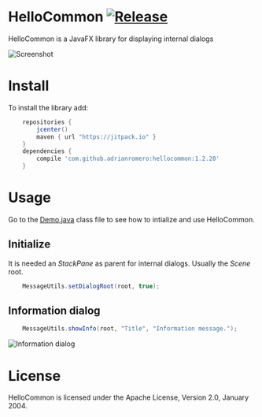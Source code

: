 HelloCommon [![Release](https://jitpack.io/v/adrianromero/hellocommon.svg)](https://jitpack.io/#adrianromero/hellocommon)
============

HelloCommon is a JavaFX library for displaying internal dialogs

![Screenshot](https://i.imgur.com/KOXgvZW.png)

Install
=======

To install the library add: 
 
```gradle
    repositories { 
        jcenter()
        maven { url "https://jitpack.io" }
    }
    dependencies {
        compile 'com.github.adrianromero:hellocommon:1.2.20'
    }
```  

Usage
=====

Go to the [Demo.java](src/main/java/com/adr/hellocommon/dialog/Demo.java) class file to see how to intialize and use HelloCommon.

Initialize
----------

It is needed an *StackPane* as parent for internal dialogs. Usually the *Scene* root.

```java
    MessageUtils.setDialogRoot(root, true);
```

Information dialog
------------------

```java
    MessageUtils.showInfo(root, "Title", "Information message.");
```

![Information dialog](https://i.imgur.com/DDCqF3M.png)

License
=======

HelloCommon is licensed under the Apache License, Version 2.0, January 2004.

